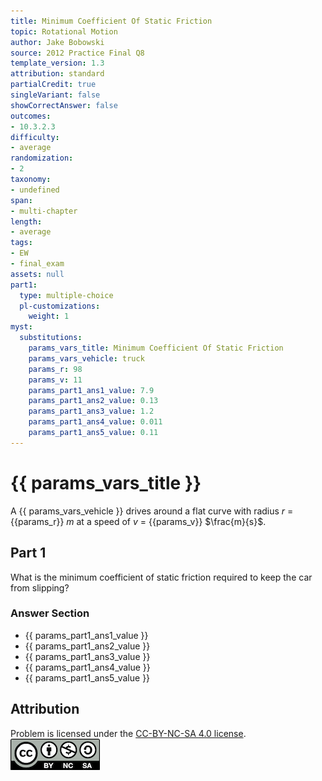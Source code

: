 ```yaml
---
title: Minimum Coefficient Of Static Friction
topic: Rotational Motion
author: Jake Bobowski
source: 2012 Practice Final Q8
template_version: 1.3
attribution: standard
partialCredit: true
singleVariant: false
showCorrectAnswer: false
outcomes:
- 10.3.2.3
difficulty:
- average
randomization:
- 2
taxonomy:
- undefined
span:
- multi-chapter
length:
- average
tags:
- EW
- final_exam
assets: null
part1:
  type: multiple-choice
  pl-customizations:
    weight: 1
myst:
  substitutions:
    params_vars_title: Minimum Coefficient Of Static Friction
    params_vars_vehicle: truck
    params_r: 98
    params_v: 11
    params_part1_ans1_value: 7.9
    params_part1_ans2_value: 0.13
    params_part1_ans3_value: 1.2
    params_part1_ans4_value: 0.011
    params_part1_ans5_value: 0.11
---
```

# {{ params_vars_title }}
A {{ params_vars_vehicle }} drives around a flat curve with radius $r$ = {{params_r}} $m$ at a speed of $v$ = {{params_v}} $\frac{m}{s}$.

## Part 1

What is the minimum coefficient of static friction required to keep the car from slipping?

### Answer Section

- {{ params_part1_ans1_value }}
- {{ params_part1_ans2_value }}
- {{ params_part1_ans3_value }}
- {{ params_part1_ans4_value }}
- {{ params_part1_ans5_value }}

## Attribution

Problem is licensed under the [CC-BY-NC-SA 4.0 license](https://creativecommons.org/licenses/by-nc-sa/4.0/).<br> ![The Creative Commons 4.0 license requiring attribution-BY, non-commercial-NC, and share-alike-SA license.](https://raw.githubusercontent.com/firasm/bits/master/by-nc-sa.png)